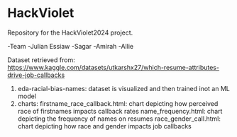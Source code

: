 # HackViolet

Repository for the HackViolet2024 project.

-Team
-Julian Essiaw
-Sagar
-Amirah
-Allie

Dataset retrieved from: https://www.kaggle.com/datasets/utkarshx27/which-resume-attributes-drive-job-callbacks 
1. eda-racial-bias-names: dataset is visualized and then trained inot an ML model 
2. charts: 
     firstname_race_callback.html: chart depicting how perceived race of firstnames impacts callback rates
     name_frequency.html: chart depicting the frequency of names on resumes
     race_gender_call.html: chart depicting how race and gender impacts job callbacks 
